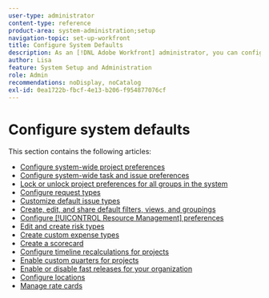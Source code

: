```yaml
---
user-type: administrator
content-type: reference
product-area: system-administration;setup
navigation-topic: set-up-workfront
title: Configure System Defaults
description: As an [!DNL Adobe Workfront] administrator, you can configure the system defaults, such as the preferences for all projects that your users create.
author: Lisa
feature: System Setup and Administration
role: Admin
recommendations: noDisplay, noCatalog
exl-id: 0ea1722b-fbcf-4e13-b206-f954877076cf
---
```

# Configure system defaults

This section contains the following articles:

* [Configure system-wide project preferences](../../../administration-and-setup/set-up-workfront/configure-system-defaults/set-project-preferences.md)
* [Configure system-wide task and issue preferences](../../../administration-and-setup/set-up-workfront/configure-system-defaults/set-task-issue-preferences.md)
* [Lock or unlock project preferences for all groups in the system](../../../administration-and-setup/set-up-workfront/configure-system-defaults/lock-or-unlock-project-preferences-for-groups-system.md)
* [Configure request types](../../../administration-and-setup/set-up-workfront/configure-system-defaults/configure-request-types.md)
* [Customize default issue types](../../../administration-and-setup/set-up-workfront/configure-system-defaults/customize-default-issue-types.md)
* [Create, edit, and share default filters, views, and groupings](../../../administration-and-setup/set-up-workfront/configure-system-defaults/create-and-share-default-fvgs.md)
* [Configure [!UICONTROL Resource Management] preferences](../../../administration-and-setup/set-up-workfront/configure-system-defaults/configure-resource-mgmt-preferences.md)
* [Edit and create risk types](../../../administration-and-setup/set-up-workfront/configure-system-defaults/edit-create-risk-types.md)
* [Create custom expense types](../../../administration-and-setup/set-up-workfront/configure-system-defaults/create-custom-expense-types.md)
* [Create a scorecard](../../../administration-and-setup/set-up-workfront/configure-system-defaults/create-scorecard.md)
* [Configure timeline recalculations for projects](../../../administration-and-setup/set-up-workfront/configure-system-defaults/configure-timeline-recalculations-projects.md)
* [Enable custom quarters for projects](../../../administration-and-setup/set-up-workfront/configure-system-defaults/enable-custom-quarters-projects.md)
* [Enable or disable fast releases for your organization](../../../administration-and-setup/set-up-workfront/configure-system-defaults/enable-fast-release-process.md)
* [Configure locations](/help/quicksilver/administration-and-setup/set-up-workfront/configure-system-defaults/configure-locations.md)
* [Manage rate cards](/help/quicksilver/administration-and-setup/set-up-workfront/configure-system-defaults/manage-rate-cards.md)
